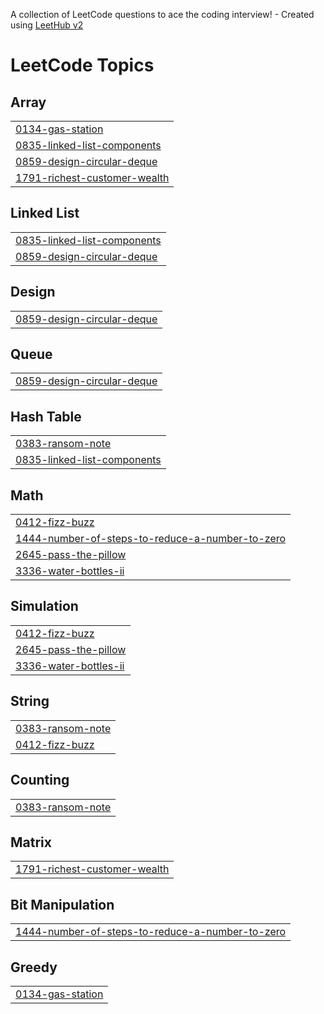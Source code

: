 A collection of LeetCode questions to ace the coding interview! - Created using [LeetHub v2](https://github.com/arunbhardwaj/LeetHub-2.0)
<!---LeetCode Topics Start-->
# LeetCode Topics
## Array
|  |
| ------- |
| [0134-gas-station](https://github.com/Ash-codes18/Cpp_DSA/tree/master/0134-gas-station) |
| [0835-linked-list-components](https://github.com/Ash-codes18/Cpp_DSA/tree/master/0835-linked-list-components) |
| [0859-design-circular-deque](https://github.com/Ash-codes18/Cpp_DSA/tree/master/0859-design-circular-deque) |
| [1791-richest-customer-wealth](https://github.com/Ash-codes18/Cpp_DSA/tree/master/1791-richest-customer-wealth) |
## Linked List
|  |
| ------- |
| [0835-linked-list-components](https://github.com/Ash-codes18/Cpp_DSA/tree/master/0835-linked-list-components) |
| [0859-design-circular-deque](https://github.com/Ash-codes18/Cpp_DSA/tree/master/0859-design-circular-deque) |
## Design
|  |
| ------- |
| [0859-design-circular-deque](https://github.com/Ash-codes18/Cpp_DSA/tree/master/0859-design-circular-deque) |
## Queue
|  |
| ------- |
| [0859-design-circular-deque](https://github.com/Ash-codes18/Cpp_DSA/tree/master/0859-design-circular-deque) |
## Hash Table
|  |
| ------- |
| [0383-ransom-note](https://github.com/Ash-codes18/Cpp_DSA/tree/master/0383-ransom-note) |
| [0835-linked-list-components](https://github.com/Ash-codes18/Cpp_DSA/tree/master/0835-linked-list-components) |
## Math
|  |
| ------- |
| [0412-fizz-buzz](https://github.com/Ash-codes18/Cpp_DSA/tree/master/0412-fizz-buzz) |
| [1444-number-of-steps-to-reduce-a-number-to-zero](https://github.com/Ash-codes18/Cpp_DSA/tree/master/1444-number-of-steps-to-reduce-a-number-to-zero) |
| [2645-pass-the-pillow](https://github.com/Ash-codes18/Cpp_DSA/tree/master/2645-pass-the-pillow) |
| [3336-water-bottles-ii](https://github.com/Ash-codes18/Cpp_DSA/tree/master/3336-water-bottles-ii) |
## Simulation
|  |
| ------- |
| [0412-fizz-buzz](https://github.com/Ash-codes18/Cpp_DSA/tree/master/0412-fizz-buzz) |
| [2645-pass-the-pillow](https://github.com/Ash-codes18/Cpp_DSA/tree/master/2645-pass-the-pillow) |
| [3336-water-bottles-ii](https://github.com/Ash-codes18/Cpp_DSA/tree/master/3336-water-bottles-ii) |
## String
|  |
| ------- |
| [0383-ransom-note](https://github.com/Ash-codes18/Cpp_DSA/tree/master/0383-ransom-note) |
| [0412-fizz-buzz](https://github.com/Ash-codes18/Cpp_DSA/tree/master/0412-fizz-buzz) |
## Counting
|  |
| ------- |
| [0383-ransom-note](https://github.com/Ash-codes18/Cpp_DSA/tree/master/0383-ransom-note) |
## Matrix
|  |
| ------- |
| [1791-richest-customer-wealth](https://github.com/Ash-codes18/Cpp_DSA/tree/master/1791-richest-customer-wealth) |
## Bit Manipulation
|  |
| ------- |
| [1444-number-of-steps-to-reduce-a-number-to-zero](https://github.com/Ash-codes18/Cpp_DSA/tree/master/1444-number-of-steps-to-reduce-a-number-to-zero) |
## Greedy
|  |
| ------- |
| [0134-gas-station](https://github.com/Ash-codes18/Cpp_DSA/tree/master/0134-gas-station) |
<!---LeetCode Topics End-->